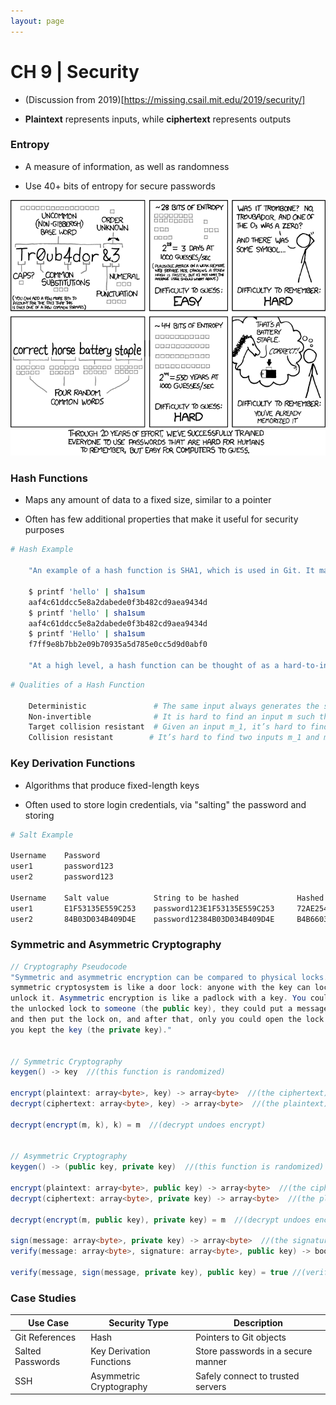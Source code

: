 ```yaml
---
layout: page
---
```


# CH 9 | Security

* (Discussion from 2019)[https://missing.csail.mit.edu/2019/security/]

* **Plaintext** represents inputs, while **ciphertext** represents outputs

### Entropy

* A measure of information, as well as randomness

* Use 40+ bits of entropy for secure passwords

![passwords](../resources/password_strength.png)

### Hash Functions

* Maps any amount of data to a fixed size, similar to a pointer

* Often has few additional properties that make it useful for security purposes

```bash
# Hash Example

    "An example of a hash function is SHA1, which is used in Git. It maps arbitrary-sized inputs to 160-bit outputs (which can be represented as 40 hexadecimal characters). We can try out the SHA1 hash on an input using the sha1sum command:"

    $ printf 'hello' | sha1sum
    aaf4c61ddcc5e8a2dabede0f3b482cd9aea9434d
    $ printf 'hello' | sha1sum
    aaf4c61ddcc5e8a2dabede0f3b482cd9aea9434d
    $ printf 'Hello' | sha1sum 
    f7ff9e8b7bb2e09b70935a5d785e0cc5d9d0abf0

    "At a high level, a hash function can be thought of as a hard-to-invert random-looking (but deterministic) function..."
```

```bash
# Qualities of a Hash Function

    Deterministic               # The same input always generates the same output.
    Non-invertible              # It is hard to find an input m such that hash(m) = h for some desired output h.
    Target collision resistant  # Given an input m_1, it’s hard to find a different input m_2 such that hash(m_1) = hash(m_2).
    Collision resistant        # It’s hard to find two inputs m_1 and m_2 such that hash(m_1) = hash(m_2) (note that this is a strictly stronger property than target collision resistance).
```

### Key Derivation Functions

* Algorithms that produce fixed-length keys

* Often used to store login credentials, via "salting" the password and storing

```bash
# Salt Example

Username 	Password
user1 	    password123
user2 	    password123

Username 	Salt value 	        String to be hashed 	        Hashed value = SHA256 (Password + Salt value)
user1 	    E1F53135E559C253 	password123E1F53135E559C253 	72AE25495A7981C40622D49F9A52E4F1565C90F048F59027BD9C8C8900D5C3D8
user2 	    84B03D034B409D4E 	password12384B03D034B409D4E 	B4B6603ABC670967E99C7E7F1389E40CD16E78AD38EB1468EC2AA1E62B8BED3A
```

### Symmetric and Asymmetric Cryptography

```java
// Cryptography Pseudocode 
"Symmetric and asymmetric encryption can be compared to physical locks. A 
symmetric cryptosystem is like a door lock: anyone with the key can lock and 
unlock it. Asymmetric encryption is like a padlock with a key. You could give 
the unlocked lock to someone (the public key), they could put a message in a box
and then put the lock on, and after that, only you could open the lock because 
you kept the key (the private key)."


// Symmetric Cryptography
keygen() -> key  //(this function is randomized)

encrypt(plaintext: array<byte>, key) -> array<byte>  //(the ciphertext)
decrypt(ciphertext: array<byte>, key) -> array<byte>  //(the plaintext)

decrypt(encrypt(m, k), k) = m  //(decrypt undoes encrypt)


// Asymmetric Cryptography
keygen() -> (public key, private key)  //(this function is randomized)

encrypt(plaintext: array<byte>, public key) -> array<byte>  //(the ciphertext)
decrypt(ciphertext: array<byte>, private key) -> array<byte>  //(the plaintext)

decrypt(encrypt(m, public key), private key) = m  //(decrypt undoes encrypt)

sign(message: array<byte>, private key) -> array<byte>  //(the signature)
verify(message: array<byte>, signature: array<byte>, public key) -> bool  //(whether or not the signature is valid)

verify(message, sign(message, private key), public key) = true //(verify matches sign)
```

### Case Studies

| Use Case         | Security Type            | Description                        |
|------------------|--------------------------|------------------------------------|
| Git References   | Hash                     | Pointers to Git objects            |
| Salted Passwords | Key Derivation Functions | Store passwords in a secure manner |
| SSH              | Asymmetric Cryptography  | Safely connect to trusted servers  |
